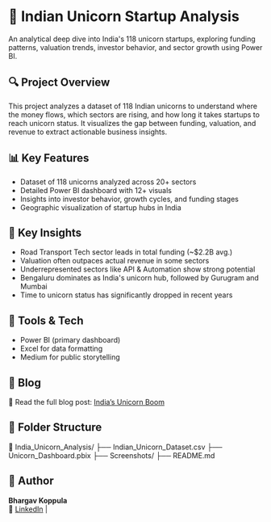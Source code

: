 # 🦄 Indian Unicorn Startup Analysis

An analytical deep dive into India's 118 unicorn startups, exploring funding patterns, valuation trends, investor behavior, and sector growth using Power BI.

## 🔍 Project Overview
This project analyzes a dataset of 118 Indian unicorns to understand where the money flows, which sectors are rising, and how long it takes startups to reach unicorn status. It visualizes the gap between funding, valuation, and revenue to extract actionable business insights.

## 📊 Key Features
- Dataset of 118 unicorns analyzed across 20+ sectors
- Detailed Power BI dashboard with 12+ visuals
- Insights into investor behavior, growth cycles, and funding stages
- Geographic visualization of startup hubs in India

## 🚀 Key Insights
- Road Transport Tech sector leads in total funding (~$2.2B avg.)
- Valuation often outpaces actual revenue in some sectors
- Underrepresented sectors like API & Automation show strong potential
- Bengaluru dominates as India's unicorn hub, followed by Gurugram and Mumbai
- Time to unicorn status has significantly dropped in recent years

## 📌 Tools & Tech
- Power BI (primary dashboard)
- Excel for data formatting
- Medium for public storytelling

## 📝 Blog
📖 Read the full blog post: [India’s Unicorn Boom](https://medium.com/@bhargavkoppula/insights-from-indias-unicorn-boom-how-funding-strategy-impacts-growth-203ba43d3fba](https://medium.com/@bhargavkoppula/indias-unicorn-boom-what-118-startups-reveal-about-the-nation-s-next-economic-leap-3a8f47224240)](https://medium.com/@bhargavkoppula/indias-unicorn-boom-what-118-startups-reveal-about-the-nation-s-next-economic-leap-3a8f47224240))

## 📂 Folder Structure
📁 India_Unicorn_Analysis/
├── Indian_Unicorn_Dataset.csv
├── Unicorn_Dashboard.pbix
├── Screenshots/
├── README.md


## 🙌 Author
**Bhargav Koppula**  
🔗 [LinkedIn](https://linkedin.com/in/bhargav-koppula) |

